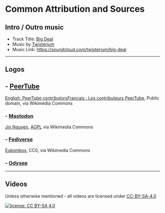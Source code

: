 # Common Attribution and Sources

## Intro / Outro music

- Track Title: [Big Deal](https://soundcloud.com/twisterium/big-deal)
- Music by [Twisterium](https://soundcloud.com/twisterium)
- Music Link: <https://soundcloud.com/twisterium/big-deal>

---

## Logos

## - [PeerTube](https://commons.wikimedia.org/wiki/File:Logo_de_PeerTube.svg)

[English:  PeerTube contributorsFrançais :  Les contributeurs PeerTube](https://commons.wikimedia.org/wiki/File:Logo_de_PeerTube.svg), Public domain, via Wikimedia Commons

### - [Mastodon](https://commons.wikimedia.org/wiki/File:Mastodon_Logotype_(Simple).svg)

[Jin Nguyen](https://commons.wikimedia.org/wiki/File:Mastodon_Logotype_(Simple).svg), [AGPL](https://www.gnu.org/licenses/agpl.html) via Wikimedia Commons

### - [Fediverse](https://commons.wikimedia.org/wiki/File:Fediverse_logo_proposal.svg)

[Eukombos](https://commons.wikimedia.org/wiki/File:Fediverse_logo_proposal.svg), CC0, via Wikimedia Commons

### - [Odysee](https://odysee.com/@OdyseeHelp:b/odyseepresskit:b)

---

## Videos

Unless otherwise mentioned - all videos are licensed under [CC-BY-SA-4.0](https://creativecommons.org/licenses/by-sa/4.0/)

[![license: CC BY-SA 4.0](https://polarhive.ml/assets/badges/cc-by-sa-4.svg)](https://creativecommons.org/licenses/by-sa/4.0/)